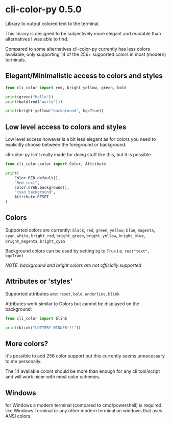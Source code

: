 # cli-color-py 0.5.0

Library to output colored text to the terminal.

This library is designed to be subjectively more elegant and readable than
alternatives I was able to find.

Compared to some alternatives cli-color-py currently has less colors available;
only supporting 14 of the 256+ supported colors in most (modern) terminals.

## Elegant/Minimalistic access to colors and styles

``` python
from cli_color import red, bright_yellow, green, bold

print(green("hello"))
print(bold(red("world")))

print(bright_yellow("background", bg=True))
```

## Low level access to colors and styles

Low level access however is a bit less elegant as for colors you need to
explicitly choose between the foreground or background.

cli-color-py isn't really made for doing stuff like this, but it is possible

```python
from cli_color.color import Color, Attribute

print(
    Color.RED.default(),
    "Red text",
    Color.CYAN.background(),
    "cyan background",
    Attribute.RESET
)
```

## Colors

Supported colors are currently: `black`, `red`, `green`, `yellow`, `blue`,
`magenta`, `cyan`, `white`, `bright_red`, `bright_green`, `bright_yellow`,
`bright_blue`, `bright_magenta`, `bright_cyan`

Background colors can be used by setting `bg` to `True` i.e. `red("text", bg=True)`

_NOTE: background and bright colors are not officially supported_

## Attributes or 'styles'

Supported attributes are: `reset`, `bold`, `underline`, `blink`

Attributes work similar to Colors but cannot be displayed on the background:

``` python
from cli_color import blink

print(blink("LOTTERY WINNER!!!"))
```

## More colors?

It's possible to add 256 color support but this currently seems unnecessary
to me personally.

The 14 available colors should be more than enough for any cli tool/script and
will work nicer with most color schemes.

## Windows

for Windows a modern terminal (compared to cmd/powershell) is required like
Windows Terminal or any other modern terminal on windows that uses ANSI colors.
